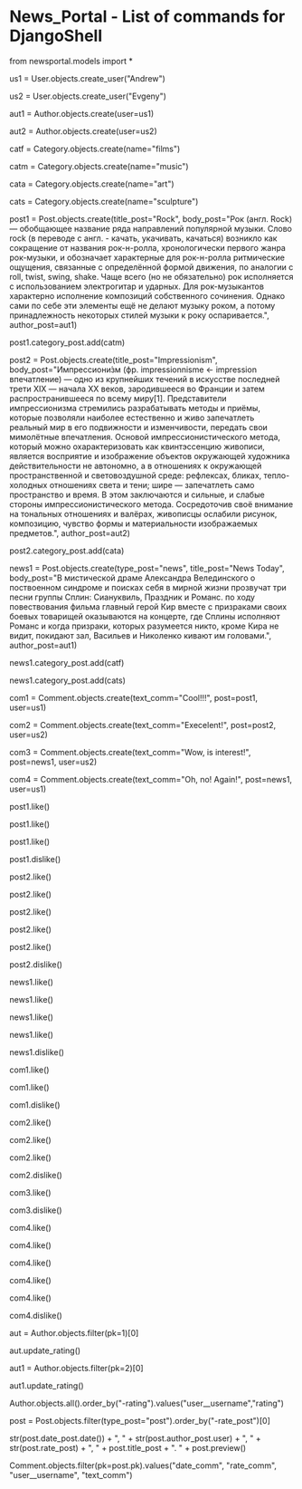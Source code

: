 # News_Portal - List of commands for DjangoShell

from newsportal.models import *

us1 = User.objects.create_user("Andrew")

us2 = User.objects.create_user("Evgeny")
 
aut1 = Author.objects.create(user=us1)

aut2 = Author.objects.create(user=us2)
 
catf = Category.objects.create(name="films") 

catm = Category.objects.create(name="music") 

cata = Category.objects.create(name="art")   

cats = Category.objects.create(name="sculpture") 

post1 = Post.objects.create(title_post="Rock", body_post="Рок (англ. Rock) — обобщающее название ряда направлений популярной музыки. Слово rock (в переводе с англ. - качать, укачивать, качаться) возникло как сокращение от названия рок-н-ролла, хронологически первого жанра рок-музыки, и обозначает характерные для рок-н-ролла ритмические ощущения, связанные с определённой формой движения, по аналогии с roll, twist, swing, shake. Чаще всего (но не обязательно) рок исполняется с использованием электрогитар и ударных. Для рок-музыкантов характерно исполнение композиций собственного сочинения. Однако сами по себе эти элементы ещё не делают музыку роком, а потому принадлежность некоторых стилей музыки к року оспаривается.", author_post=aut1)                     

post1.category_post.add(catm)

post2 = Post.objects.create(title_post="Impressionism", body_post="Импрессиони́зм (фр. impressionnisme ← impression впечатление) — одно из крупнейших течений в искусстве последней трети XIX — начала XX веков, зародившееся во Франции и затем распространившееся по всему миру[1]. Представители импрессионизма стремились разрабатывать методы и приёмы, которые позволяли наиболее естественно и живо запечатлеть реальный мир в его подвижности и изменчивости, передать свои мимолётные впечатления. Основой импрессионистического метода, который можно охарактеризовать как квинтэссенцию живописи, является восприятие и изображение объектов окружающей художника действительности не автономно, а в отношениях к окружающей пространственной и световоздушной среде: рефлексах, бликах, тепло-холодных отношениях света и тени; шире — запечатлеть само пространство и время. В этом заключаются и сильные, и слабые стороны импрессионистического метода. Сосредоточив своё внимание на тональных отношениях и валёрах, живописцы ослабили рисунок, композицию, чувство формы и материальности изображаемых предметов.", author_post=aut2) 

post2.category_post.add(cata)

news1 = Post.objects.create(type_post="news", title_post="News Today", body_post="В мистической драме Александра Велединского о поствоенном синдроме и поисках себя в мирной жизни прозвучат три песни группы Сплин: Сиануквиль, Праздник и Романс. по ходу повествования фильма главный герой Кир вместе с призраками своих боевых товарищей оказываются на концерте, где Сплины исполняют Романс и когда призраки, которых разумеется никто, кроме Кира не видит, покидают зал, Васильев и Николенко кивают им головами.", author_post=aut1) 

news1.category_post.add(catf)                                                                                                

news1.category_post.add(cats)

com1 = Comment.objects.create(text_comm="Cool!!!", post=post1, user=us1) 

com2 = Comment.objects.create(text_comm="Execelent!", post=post2, user=us2) 

com3 = Comment.objects.create(text_comm="Wow, is interest!", post=news1, user=us2)          

com4 = Comment.objects.create(text_comm="Oh, no! Again!", post=news1, user=us1)

post1.like()

post1.like()

post1.like()

post1.dislike()

post2.like()  

post2.like()

post2.like()

post2.like()

post2.like()

post2.dislike()

news1.like()  

news1.like()

news1.like()

news1.like()

news1.dislike()

com1.like()  

com1.like()

com1.dislike()
 
com2.like() 

com2.like()

com2.like()

com2.dislike()
 
com3.like()

com3.dislike() 
 
com4.like() 

com4.like()

com4.like()

com4.like()

com4.like()

com4.dislike()

aut = Author.objects.filter(pk=1)[0]

aut.update_rating()

aut1 = Author.objects.filter(pk=2)[0] 

aut1.update_rating()

Author.objects.all().order_by("-rating").values("user__username","rating")

post = Post.objects.filter(type_post="post").order_by("-rate_post")[0]

str(post.date_post.date()) + ", " + str(post.author_post.user) + ", " + str(post.rate_post) + ", " + post.title_post + ". " +  post.preview()

Comment.objects.filter(pk=post.pk).values("date_comm", "rate_comm", "user__username", "text_comm")
